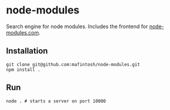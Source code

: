 # node-modules

Search engine for node modules. Includes the frontend for [node-modules.com](http://node-modules.com).

## Installation

	git clone git@github.com:mafintosh/node-modules.git
	npm install .

## Run

	node . # starts a server on port 10000
